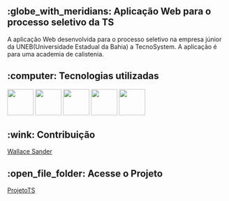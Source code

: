 <h2 > :globe_with_meridians: Aplicação Web para o processo seletivo da TS </h2> 
A aplicação Web desenvolvida para o processo seletivo na empresa júnior da UNEB(Universidade Estadual da Bahia) a TecnoSystem.
A aplicação é para uma academia de calistenia. 



<h2> :computer: Tecnologias utilizadas </h2> 
<div>
  <img src="https://cdn.jsdelivr.net/gh/devicons/devicon/icons/javascript/javascript-original.svg" width="60" height="60"/>
  <img src="https://cdn.jsdelivr.net/gh/devicons/devicon/icons/html5/html5-original-wordmark.svg"  width="60" height="60"/>
  <img src="https://cdn.jsdelivr.net/gh/devicons/devicon/icons/css3/css3-original-wordmark.svg"   width="60" height="60"/>
  <img src="https://cdn.jsdelivr.net/gh/devicons/devicon/icons/mongodb/mongodb-original-wordmark.svg"  width="60" height="60"/>
  <img src="https://cdn.jsdelivr.net/gh/devicons/devicon/icons/express/express-original-wordmark.svg"  width="60" height="60"/>
</div>


<h2 > :wink: Contribuição </h2> 

<a href="https://github.com/1Sander">Wallace Sander</a>
<h2 > :open_file_folder: Acesse o Projeto</h2> 

<a href= "https://github.com/MariaNatiele/Projeto_TS">ProjetoTS</a>

